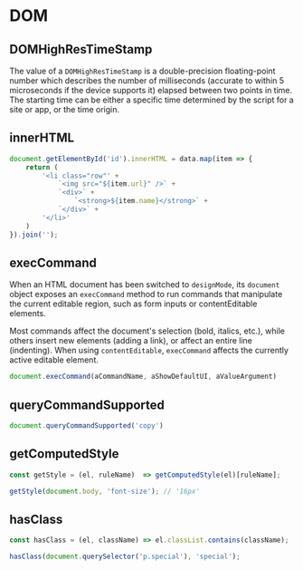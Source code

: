 # DOM

## DOMHighResTimeStamp
The value of a `DOMHighResTimeStamp` is a double-precision floating-point number which describes the number of milliseconds (accurate to within 5 microseconds if the device supports it) elapsed between two points in time. The starting time can be either a specific time determined by the script for a site or app, or the time origin.

## innerHTML
```js
document.getElementById('id').innerHTML = data.map(item => {
    return (
        '<li class="row"' +
            `<img src="${item.url}" />` +
            `<div>` +
                `<strong>${item.name}</strong>` +
            `</div>` +
        '</li>'
    )
}).join('');
```

## execCommand
When an HTML document has been switched to `designMode`, its `document` object
exposes an `execCommand` method to run commands that manipulate the current 
editable region, such as form inputs or contentEditable elements.

Most commands affect the document's selection (bold, italics, etc.), while others 
insert new elements (adding a link), or affect an entire line (indenting). When
using `contentEditable`, `execCommand` affects the currently active editable element.

```js
document.execCommand(aCommandName, aShowDefaultUI, aValueArgument)
```

## queryCommandSupported
```js
document.queryCommandSupported('copy')
```

## getComputedStyle
```js
const getStyle = (el, ruleName)  => getComputedStyle(el)[ruleName];

getStyle(document.body, 'font-size'); // '16px'
```

## hasClass
```js
const hasClass = (el, className) => el.classList.contains(className);

hasClass(document.querySelector('p.special'), 'special');
```
